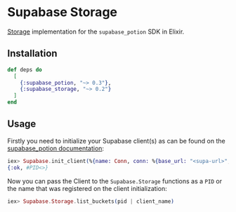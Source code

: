 # Supabase Storage

[Storage]() implementation for the `supabase_potion` SDK in Elixir.

## Installation

```elixir
def deps do
  [
    {:supabase_potion, "~> 0.3"},
    {:supabase_storage, "~> 0.2"}
  ]
end
```

## Usage

Firstly you need to initialize your Supabase client(s) as can be found on the [supabase_potion documentation]():

```elixir
iex> Supabase.init_client(%{name: Conn, conn: %{base_url: "<supa-url>", api_key: "<supa-key>"}})
{:ok, #PID<>}
```

Now you can pass the Client to the `Supabase.Storage` functions as a `PID` or the name that was registered on the client initialization:

```elixir
iex> Supabase.Storage.list_buckets(pid | client_name)  
```
